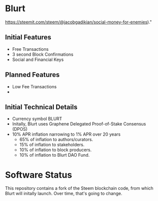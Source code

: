 # Blurt 

https://steemit.com/steem/@jacobgadikian/social-money-for-enemies)."

## Initial Features

* Free Transactions 
* 3 second Block Confirmations
* Social and Financial Keys

## Planned Features

* Low Fee Transactions
* 

## Initial Technical Details

* Currency symbol BLURT
* Initally, Blurt uses Graphene Delegated Proof-of-Stake Consensus (DPOS)
* 10% APR inflation narrowing to 1% APR over 20 years
    * 65% of inflation to authors/curators. 
    * 15% of inflation to stakeholders.
    * 10% of inflation to block producers.
    * 10% of inflation to Blurt DAO Fund. 
    

# Software Status

This repository contains a fork of the Steem blockchain code, from which Blurt will initally launch.  Over time, that's going to change.  

